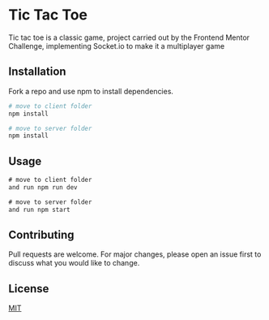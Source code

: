 # Tic Tac Toe

Tic tac toe is a classic game, project carried out by the Frontend Mentor Challenge, implementing Socket.io to make it a multiplayer game

## Installation

Fork a repo and use npm to install dependencies.

```bash
# move to client folder
npm install

# move to server folder
npm install
```

## Usage

```javascript
# move to client folder
and run npm run dev

# move to server folder
and run npm start

```

## Contributing
Pull requests are welcome. For major changes, please open an issue first
to discuss what you would like to change.

## License

[MIT](https://choosealicense.com/licenses/mit/)